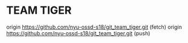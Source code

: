 # TEAM TIGER
origin	https://github.com/nyu-ossd-s18/git_team_tiger.git (fetch)
origin	https://github.com/nyu-ossd-s18/git_team_tiger.git (push)
